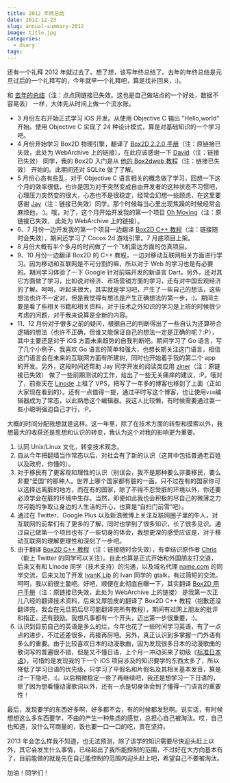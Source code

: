 ```yaml
---
title: 2012 年终总结
date: 2012-12-23
slug: annual-summary-2012
image: title.jpg
categories:
  - diary
tags:
---
```


还有一个礼拜 2012 年就过去了。想了想，该写年终总结了。去年的年终总结是元旦过后的一个礼拜写的，今年就早一个礼拜吧，算是找补回来，:)。

和 [去年的总结](http://ohcoder.diandian.com/post/2012-01-09/16713351)（注：点点网链接已失效。这也是自己做站点的一个好处，数据不容易丢） 一样，大体先从时间上做一个流水账。

- 3 月份左右开始正式学习 iOS 开发。从使用 Objective C 输出 "Hello,world" 开始。使用 Objective C 实现了 24 种设计模式，算是对基础知识的一个学习吧。
- 4 月份开始学习 Box2D 物理引擎，翻译了 [Box2D 2.2.0 手册](https://web.archive.org/web/20190510231036/http://ohcoder.com/blog/categories/box2d-manual/)（注：原链接已失效，此处为 WebArchive 上的链接），在此应该感谢一下 [David](http://swotong.com/)（注：链接已失效） 同学，我的 Box2D 入门是从 [他的 Box2dweb 教程](http://swotong.com/intro-to-box2dweb-box2dweb%E7%AE%80%E4%BB%8B/)（注：链接已失效） 开始的。此期间还对 SQLite 做了了解。
- 5 月份心态有些乱，对于 Objective C 语言相关的概念做了学习，回想一下这个月的效率很低，也许是因为对于突然变成自由开发者的这种状态不习惯吧，心理压力突然变的很大，心态也不是很稳定，经常会幻想一些顾虑，在这里要感谢 [Jay](https://plus.google.com/u/0/101276516947217339744/posts)（注：链接已失效）同学。那个时候每当心里出现焦躁的时候经常会麻烦他，:)。哦，对了，这个月开始开发我的第一个项目 [Oh Moving](https://web.archive.org/web/20190414184223/http://ohcoder.com/blog/2012/12/06/oh-moving/)（注：原链接已失效， 此处为 WebArchive 上的链接）。
- 6、7 月份一边开发我的第一个项目一边翻译 [Box2D C++ 教程](http://www.iforce2d.net/b2dtut/introduction)（注：链接随时会失效），期间还学习了 Cocos 2d 游戏引擎。7 月底项目上架。
- 8 月份大概有半个多月的时间做了一个飞机雷达方面的仿真项目。
- 9、10 月份一边翻译 Box2D 的 C++ 教程，一边对移动互联网相关方面进行学习。因为移动和互联网是不可分割的嘛，所以对于 Web 的学习也是有必要的。期间学习体验了一下 Google 针对前端开发的新语言 Dart。另外，还对其它方面做了学习，比如说对经济、市场营销方面的学习，还有对中国宏观经济的了解。呵呵，听起来很大，其实就是学习吧，产生了一些自己的想法，这些想法也许不一定对，但是我觉得有想法是产生正确想法的第一步，:)。期间主要是看了些相关书籍和相关资料，对于技术之外知识的学习是上班的时候很少考虑的问题，对于我来说算是全新的内容。
- 11、12 月份对于很多之前的疑问，根据自己的判断得出了一些自认为还算符合逻辑的想法（也许不正确，但谁又能保证自己的想法一定是正确的呢？:P），其中主要还是对于 iOS 方面未来趋势的自我判断吧。期间学习了 Go 语言，写了几个小例子，我喜欢 Go 语言的简单和强大，也想长期关注这门语言，相信这门语言会在未来的互联网方面有所建树，同时也开始着手我的第二个 app 的开发。另外，这段时间还帮助 Jay 同学开发的阅读类应用 [ziner](http://zinerapp.com/)（注：原链接已失效） 做了一些前期测试的工作，给出了一些无关痛痒的建议，:P。哦对了，前些天在 [Linode](http://www.linode.com/?r=8b6c054524f1aec70d674c6bca4bc6c198851e69) 上租了 VPS，把写了一年多的博客也移到了上面（正如大家现在看到的）。还有一点值得一提，通过平时写这个博客，也让使用<code>vim</code>编辑器成为了常态，以此熟悉这个编辑器。我这人比较懒，有时候需要通过耍一些小聪明强迫自己才行，:P。

大概的时间分配我想就是这样。这一年里，除了在技术方面的转型和摸索以外，我想最大的收获还是思想和认识的转变，我认为这个对我的影响更为重要。

1. 认同 Unix/Linux 文化，转变技术观念。
2. 自从今年把翻墙当作常态以后，对社会有了新的认识（这其中包括普通老百姓以及政府，你懂的）。
3. 对于移民有了更客观和理性的认识（别误会，我不是那种要么非要移民，要么非要“爱国”的那种人。世界上哪个国家都有脏的一面，只不过在有的国家你可以选择远离脏的地方，而在有的国家，除了不得不忍受脏的环境以外，你还要必须学会在脏的环境中生存。当然，即便如此我也会积极的尽自己的微薄之力尽可能的争取让身边的人生活的开心，也算是“自扫门前雪”吧）。
4. 通过在 Twitter、Google Plus 以及新浪微博上关注互联网圈子里的牛人，对互联网的前辈们有了更多的了解，同时也学到了很多知识，长了很多见识。通过自己做第一个项目也有了一些切身的体会，我想更深的感受应该是，对于移动互联网的理解更理性和深刻了一步吧。
5. 由于翻译 [Box2D C++ 教程](https://www.iforce2d.net/b2dtut/)（注：链接随时会失效），有幸结识原作者 [Chris](https://twitter.com/iforce2d)（能上 Twitter 的同学可以关注）。自此也算是正式开始和外国朋友打交道，后来又有和 Linode 同学（技术支持）的沟通，以及域名代理 [name.com](http://www.name.com/) 的同学交流，后来又加了开发 [IvanK Lib](http://lib.ivank.net/) 的 Ivan 同学的 gtalk，有过简短的交流。呵呵，我以前很土鳖吧。好吧，顺便在此彻底自曝一下，其实翻译 [Box2D 用户手册](https://web.archive.org/web/20190510231036/http://ohcoder.com/blog/categories/box2d-manual/)（注：原链接已失效，此处为 WebArchive 上的链接） 是我第一次正儿八经的翻译技术资料，后来又厚脸皮的翻译了 Box2D C++ 教程（抱歉还没翻译完，我会在元旦前后尽可能翻译完所有教程），期间有过网上朋友的批评和指正，还有鼓励。我想凡事都有一个开头，迈出第一步很重要，:)。
6. 认识到目前自己的英语是多么的烂，今年也花了一些时间学习英语，有了一点点的进步，不过还差很多，再接再厉吧。另外，真正认识到多掌握一门外语有多么的重要。由于比较喜欢日本的动漫歌曲，因为发现很多日本的动漫歌曲的歌词写的普遍很不错，但是又不懂日语，上个月一冲动买来了初级《[标准日本语](http://book.douban.com/subject/1122851/)》，可惜的是发现我的下一个 iOS 项目涉及的知识要学的东西太多了，所以降低了学习日语的优先级，只学习了平假名和片假名及其相关基本发音，算是过一下隐吧，:(。以后稍微稳定一些了再继续吧，我还是想学习一下日语的，除了因为想看懂动漫歌词以外，还有一点是切身体会到了懂得一门语言的重要性！

最后，发现要学的东西好多啊，好多都不会，有的时候都发愁啊。说实话，有时候想想这么多东西要学，不由的产生一种焦虑的感觉，总担心自己被淘汰。哎，自己也知道，没什么可商量的，饭也要一口一口的吃，贵在坚持。

2013 年会怎么样我不知道，也无法预测，除了该学的知识需要尽快迎头赶上以外，其它会发生什么事情，已经超出了我所能控制的范围，不过好在大方向基本有了，目前能做的就是先在自己能控制的范围内迎头赶上吧，希望自己不要被淘汰。

加油！同学们！
